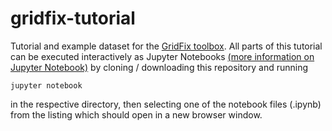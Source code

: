 # gridfix-tutorial

Tutorial and example dataset for the [GridFix toolbox](https://github.com/ischtz/gridfix). All parts of this tutorial can be executed interactively as Jupyter Notebooks [(more information on Jupyter Notebook)](https://jupyter.readthedocs.io/en/latest/content-quickstart.html) by cloning / downloading this repository and running 

```
jupyter notebook
```

in the respective directory, then selecting one of the notebook files (.ipynb) from the listing which should open in a new browser window. 
